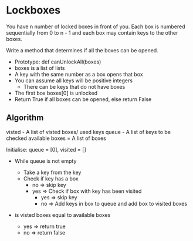 # Lockboxes

You have n number of locked boxes in front of you. Each box is numbered sequentially from 0 to n - 1 and each box may contain keys to the other boxes.

Write a method that determines if all the boxes can be opened.

- Prototype: def canUnlockAll(boxes)
- boxes is a list of lists
- A key with the same number as a box opens that box
- You can assume all keys will be positive integers
  - There can be keys that do not have boxes
- The first box boxes[0] is unlocked
- Return True if all boxes can be opened, else return False

## Algorithm

visted - A list of visted boxes/ used keys
queue - A list of keys to be checked
available boxes = A list of boxes

Initialise: queue = [0], visited = []

- While queue is not empty

  - Take a key from the key
  - Check if key has a box
    - no => skip key
    - yes => Check if box with key has been visited
      - yes => skip key
      - no => Add keys in box to queue and add box to visited boxes

- is visted boxes equal to available boxes
  - yes => return true
  - no => return false
